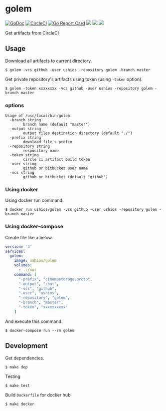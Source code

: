 # golem

[![GoDoc](https://godoc.org/github.com/ushios/golem?status.svg)](https://godoc.org/github.com/ushios/golem) [![CircleCI](https://circleci.com/gh/ushios/golem.svg?style=shield&circle-token=16878b14f171b0cd807f1ca57bde0fd6564ea1c5)](https://circleci.com/gh/ushios/golem) [![Go Report Card](https://goreportcard.com/badge/github.com/ushios/golem)](https://goreportcard.com/report/github.com/ushios/golem) [![](https://dockerbuildbadges.quelltext.eu/status.svg?organization=ushios&repository=golem)](https://hub.docker.com/r/ushios/golem/builds/) [![](https://images.microbadger.com/badges/image/ushios/golem.svg)](https://microbadger.com/images/ushios/golem "Get your own image badge on microbadger.com") [![](https://images.microbadger.com/badges/version/ushios/golem.svg)](https://microbadger.com/images/ushios/golem "Get your own version badge on microbadger.com") 

Get artifacts from CircleCI

## Usage

Download all artifacts to current directory.
```console
$ golem -vcs github -user ushios -repository golem -branch master
```

Get private repository's artifacts using token (using `-token` option).
```console
$ golem -token xxxxxxxx -vcs github -user ushios -repository golem -branch master
```

### options

```console
Usage of /usr/local/bin/golem:
  -branch string
    	branch name (default "master")
  -output string
    	output files destination directory (default "./")
  -prefix string
    	download file's prefix
  -repository string
    	respository name
  -token string
    	circle ci artifact build token
  -user string
    	github or bitbucket user name
  -vcs string
    	github or bitbucket (default "github")
```
### Using docker

Using docker run command.
```console
$ docker run ushios/golem -vcs github -user ushios -repository golem -branch master
```

### Using docker-compose

Create file like a below.
```yml
version: '3'
services:
  golem:
    image: ushios/golem
    volumes:
      - .:/out
    command: [
      "-prefix", "cinemastorage.proto",
      "-output", "/out",
      "-vcs", "github",
      "-user", "ushios",
      "-repository", "golem",
      "-branch", "master",
      "-token", "xxxxxxxxxx"
    ]
```

And execute this command.
```console
$ docker-compose run --rm golem
```

## Development

Get dependencies.
```console
$ make dep
```

Testing
```console
$ make test
```

Build `Dockerfile` for docker hub
```console
$ make docker
```
